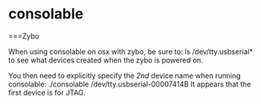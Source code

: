 consolable
==========

===Zybo

When using consolable on osx with zybo, be sure to:
    ls /dev/tty.usbserial*
to see what devices created when the zybo is powered on.

You then need to explicitly specify the _2nd_ device name when running consolable:
    ./consolable /dev/tty.usbserial-00007414B
It appears that the first device is for JTAG.
